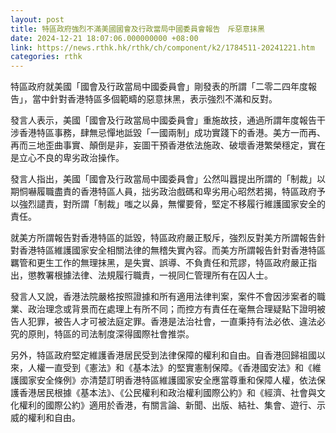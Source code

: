 ```yaml
---
layout: post
title: 特區政府強烈不滿美國國會及行政當局中國委員會報告　斥惡意抹黑
date: 2024-12-21 18:07:06.000000000 +08:00
link: https://news.rthk.hk/rthk/ch/component/k2/1784511-20241221.htm
categories: rthk
---
```


特區政府就美國「國會及行政當局中國委員會」剛發表的所謂「二零二四年度報告」，當中針對香港特區多個範疇的惡意抹黑，表示強烈不滿和反對。

發言人表示，美國「國會及行政當局中國委員會」重施故技，通過所謂年度報告干涉香港特區事務，肆無忌憚地詆毀「一國兩制」成功實踐下的香港。美方一而再、再而三地歪曲事實、顛倒是非，妄圖干預香港依法施政、破壞香港繁榮穩定，實在是立心不良的卑劣政治操作。

發言人指出，美國「國會及行政當局中國委員會」公然叫囂提出所謂的「制裁」以期恫嚇履職盡責的香港特區人員，拙劣政治戲碼和卑劣用心昭然若揭，特區政府予以強烈譴責，對所謂「制裁」嗤之以鼻，無懼要脅，堅定不移履行維護國家安全的責任。

就美方所謂報告對香港特區的詆毀，特區政府嚴正駁斥，強烈反對美方所謂報告針對香港特區維護國家安全相關法律的無稽失實內容。而美方所謂報告針對香港特區羈管和更生工作的無理抹黑，是失實、誤導、不負責任和荒謬，特區政府嚴正指出，懲教署根據法律、法規履行職責，一視同仁管理所有在囚人士。

發言人又說，香港法院嚴格按照證據和所有適用法律判案，案件不會因涉案者的職業、政治理念或背景而在處理上有所不同；而控方有責任在毫無合理疑點下證明被告人犯罪，被告人才可被法庭定罪。香港是法治社會，一直秉持有法必依、違法必究的原則，特區的司法制度深得國際社會推崇。

另外，特區政府堅定維護香港居民受到法律保障的權利和自由。自香港回歸祖國以來，人權一直受到《憲法》和《基本法》的堅實憲制保障。《香港國安法》和《維護國家安全條例》亦清楚訂明香港特區維護國家安全應當尊重和保障人權，依法保護香港居民根據《基本法》、《公民權利和政治權利國際公約》和《經濟、社會與文化權利的國際公約》適用於香港，有關言論、新聞、出版、結社、集會、遊行、示威的權利和自由。
